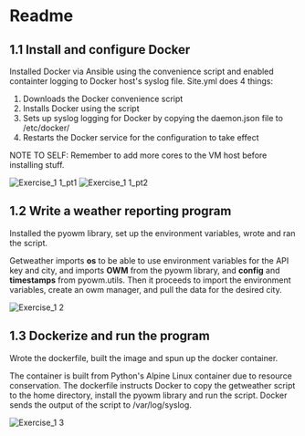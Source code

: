 # Readme

## 1.1 Install and configure Docker 

Installed Docker via Ansible using the convenience script and enabled containter logging to Docker host's syslog file. 
Site.yml does 4 things: 
1) Downloads the Docker convenience script
2) Installs Docker using the script
3) Sets up syslog logging for Docker by copying the daemon.json file to /etc/docker/
4) Restarts the Docker service for the configuration to take effect

NOTE TO SELF: Remember to add more cores to the VM host before installing stuff. 

![Exercise_1 1_pt1](https://user-images.githubusercontent.com/36381123/139537269-6be436a2-9a78-4c3a-aaf5-8158135077ac.png)
![Exercise_1 1_pt2](https://user-images.githubusercontent.com/36381123/139537274-5498bbd9-8f2c-4801-a454-c2eb8209e53b.png)



## 1.2 Write a weather reporting program

Installed the pyowm library, set up the environment variables, wrote and ran the script. 

Getweather imports __os__ to be able to use environment variables for the API key and city, and imports __OWM__ from the pyowm library, and __config__ and __timestamps__ from pyowm.utils. Then it proceeds to import the environment variables, create an owm manager, and pull the data for the desired city. 

![Exercise_1 2](https://user-images.githubusercontent.com/36381123/139537279-4b563891-c13c-4069-b3a8-417ceb87177d.png)



## 1.3 Dockerize and run the program 

Wrote the dockerfile, built the image and spun up the docker container. 

The container is built from Python's Alpine Linux container due to resource conservation. The dockerfile instructs Docker to copy the getweather script to the home directory, install the pyowm library and run the script. Docker sends the output of the script to /var/log/syslog. 

![Exercise_1 3](https://user-images.githubusercontent.com/36381123/139537288-43621de3-fec5-4dae-8726-1322ccdc8669.png)
